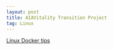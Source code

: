 ```yaml
---
layout: post
title: AIAVitality Transition Project
tag: Linux
---
```



<a href="http://pan.baidu.com/s/1c1vrRSc">Linux Docker tips</a>
